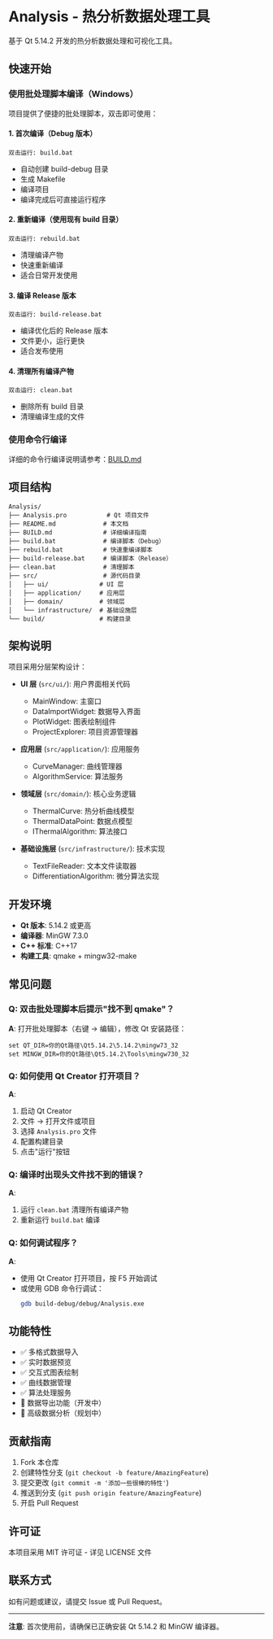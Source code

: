 # Analysis - 热分析数据处理工具

基于 Qt 5.14.2 开发的热分析数据处理和可视化工具。

## 快速开始

### 使用批处理脚本编译（Windows）

项目提供了便捷的批处理脚本，双击即可使用：

#### 1. 首次编译（Debug 版本）
```
双击运行: build.bat
```
- 自动创建 build-debug 目录
- 生成 Makefile
- 编译项目
- 编译完成后可直接运行程序

#### 2. 重新编译（使用现有 build 目录）
```
双击运行: rebuild.bat
```
- 清理编译产物
- 快速重新编译
- 适合日常开发使用

#### 3. 编译 Release 版本
```
双击运行: build-release.bat
```
- 编译优化后的 Release 版本
- 文件更小，运行更快
- 适合发布使用

#### 4. 清理所有编译产物
```
双击运行: clean.bat
```
- 删除所有 build 目录
- 清理编译生成的文件

### 使用命令行编译

详细的命令行编译说明请参考：[BUILD.md](BUILD.md)

## 项目结构

```
Analysis/
├── Analysis.pro           # Qt 项目文件
├── README.md             # 本文档
├── BUILD.md              # 详细编译指南
├── build.bat             # 编译脚本（Debug）
├── rebuild.bat           # 快速重编译脚本
├── build-release.bat     # 编译脚本（Release）
├── clean.bat             # 清理脚本
├── src/                  # 源代码目录
│   ├── ui/              # UI 层
│   ├── application/     # 应用层
│   ├── domain/          # 领域层
│   └── infrastructure/  # 基础设施层
└── build/               # 构建目录
```

## 架构说明

项目采用分层架构设计：

- **UI 层** (`src/ui/`): 用户界面相关代码
  - MainWindow: 主窗口
  - DataImportWidget: 数据导入界面
  - PlotWidget: 图表绘制组件
  - ProjectExplorer: 项目资源管理器

- **应用层** (`src/application/`): 应用服务
  - CurveManager: 曲线管理器
  - AlgorithmService: 算法服务

- **领域层** (`src/domain/`): 核心业务逻辑
  - ThermalCurve: 热分析曲线模型
  - ThermalDataPoint: 数据点模型
  - IThermalAlgorithm: 算法接口

- **基础设施层** (`src/infrastructure/`): 技术实现
  - TextFileReader: 文本文件读取器
  - DifferentiationAlgorithm: 微分算法实现

## 开发环境

- **Qt 版本**: 5.14.2 或更高
- **编译器**: MinGW 7.3.0
- **C++ 标准**: C++17
- **构建工具**: qmake + mingw32-make

## 常见问题

### Q: 双击批处理脚本后提示"找不到 qmake"？

**A**: 打开批处理脚本（右键 -> 编辑），修改 Qt 安装路径：
```batch
set QT_DIR=你的Qt路径\Qt5.14.2\5.14.2\mingw73_32
set MINGW_DIR=你的Qt路径\Qt5.14.2\Tools\mingw730_32
```

### Q: 如何使用 Qt Creator 打开项目？

**A**:
1. 启动 Qt Creator
2. 文件 -> 打开文件或项目
3. 选择 `Analysis.pro` 文件
4. 配置构建目录
5. 点击"运行"按钮

### Q: 编译时出现头文件找不到的错误？

**A**:
1. 运行 `clean.bat` 清理所有编译产物
2. 重新运行 `build.bat` 编译

### Q: 如何调试程序？

**A**:
- 使用 Qt Creator 打开项目，按 F5 开始调试
- 或使用 GDB 命令行调试：
  ```bash
  gdb build-debug/debug/Analysis.exe
  ```

## 功能特性

- ✅ 多格式数据导入
- ✅ 实时数据预览
- ✅ 交互式图表绘制
- ✅ 曲线数据管理
- ✅ 算法处理服务
- 🚧 数据导出功能（开发中）
- 🚧 高级数据分析（规划中）

## 贡献指南

1. Fork 本仓库
2. 创建特性分支 (`git checkout -b feature/AmazingFeature`)
3. 提交更改 (`git commit -m '添加一些很棒的特性'`)
4. 推送到分支 (`git push origin feature/AmazingFeature`)
5. 开启 Pull Request

## 许可证

本项目采用 MIT 许可证 - 详见 LICENSE 文件

## 联系方式

如有问题或建议，请提交 Issue 或 Pull Request。

---

**注意**: 首次使用前，请确保已正确安装 Qt 5.14.2 和 MinGW 编译器。
